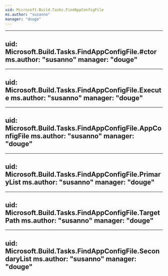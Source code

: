 ```yaml
---
uid: Microsoft.Build.Tasks.FindAppConfigFile
ms.author: "susanno"
manager: "douge"
---
```


---
uid: Microsoft.Build.Tasks.FindAppConfigFile.#ctor
ms.author: "susanno"
manager: "douge"
---

---
uid: Microsoft.Build.Tasks.FindAppConfigFile.Execute
ms.author: "susanno"
manager: "douge"
---

---
uid: Microsoft.Build.Tasks.FindAppConfigFile.AppConfigFile
ms.author: "susanno"
manager: "douge"
---

---
uid: Microsoft.Build.Tasks.FindAppConfigFile.PrimaryList
ms.author: "susanno"
manager: "douge"
---

---
uid: Microsoft.Build.Tasks.FindAppConfigFile.TargetPath
ms.author: "susanno"
manager: "douge"
---

---
uid: Microsoft.Build.Tasks.FindAppConfigFile.SecondaryList
ms.author: "susanno"
manager: "douge"
---

